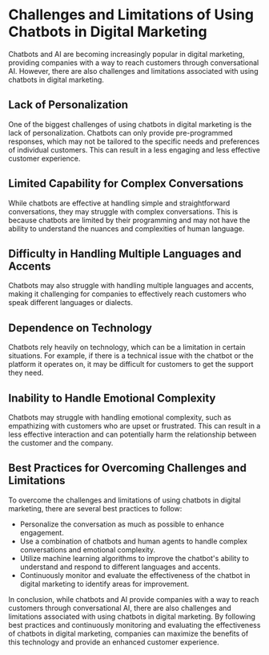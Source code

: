 Challenges and Limitations of Using Chatbots in Digital Marketing
==================================================================================================================

Chatbots and AI are becoming increasingly popular in digital marketing, providing companies with a way to reach customers through conversational AI. However, there are also challenges and limitations associated with using chatbots in digital marketing.

Lack of Personalization
-----------------------

One of the biggest challenges of using chatbots in digital marketing is the lack of personalization. Chatbots can only provide pre-programmed responses, which may not be tailored to the specific needs and preferences of individual customers. This can result in a less engaging and less effective customer experience.

Limited Capability for Complex Conversations
--------------------------------------------

While chatbots are effective at handling simple and straightforward conversations, they may struggle with complex conversations. This is because chatbots are limited by their programming and may not have the ability to understand the nuances and complexities of human language.

Difficulty in Handling Multiple Languages and Accents
-----------------------------------------------------

Chatbots may also struggle with handling multiple languages and accents, making it challenging for companies to effectively reach customers who speak different languages or dialects.

Dependence on Technology
------------------------

Chatbots rely heavily on technology, which can be a limitation in certain situations. For example, if there is a technical issue with the chatbot or the platform it operates on, it may be difficult for customers to get the support they need.

Inability to Handle Emotional Complexity
----------------------------------------

Chatbots may struggle with handling emotional complexity, such as empathizing with customers who are upset or frustrated. This can result in a less effective interaction and can potentially harm the relationship between the customer and the company.

Best Practices for Overcoming Challenges and Limitations
--------------------------------------------------------

To overcome the challenges and limitations of using chatbots in digital marketing, there are several best practices to follow:

* Personalize the conversation as much as possible to enhance engagement.
* Use a combination of chatbots and human agents to handle complex conversations and emotional complexity.
* Utilize machine learning algorithms to improve the chatbot's ability to understand and respond to different languages and accents.
* Continuously monitor and evaluate the effectiveness of the chatbot in digital marketing to identify areas for improvement.

In conclusion, while chatbots and AI provide companies with a way to reach customers through conversational AI, there are also challenges and limitations associated with using chatbots in digital marketing. By following best practices and continuously monitoring and evaluating the effectiveness of chatbots in digital marketing, companies can maximize the benefits of this technology and provide an enhanced customer experience.
